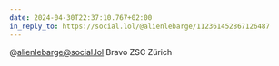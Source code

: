 ```yaml
---
date: 2024-04-30T22:37:10.767+02:00
in_reply_to: https://social.lol/@alienlebarge/112361452867126487
---
```


@alienlebarge@social.lol
Bravo ZSC Zürich
